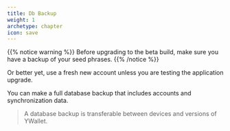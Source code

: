 ```yaml
---
title: Db Backup
weight: 1
archetype: chapter
icon: save
---
```


{{% notice warning %}}
Before upgrading to the beta build,
make sure you have a backup of your 
seed phrases.
{{% /notice %}}

Or better yet, use a fresh new account 
unless you are testing the application upgrade.

You can make a full database backup that 
includes accounts and synchronization data.


> A database backup is transferable between 
devices and versions of YWallet.
